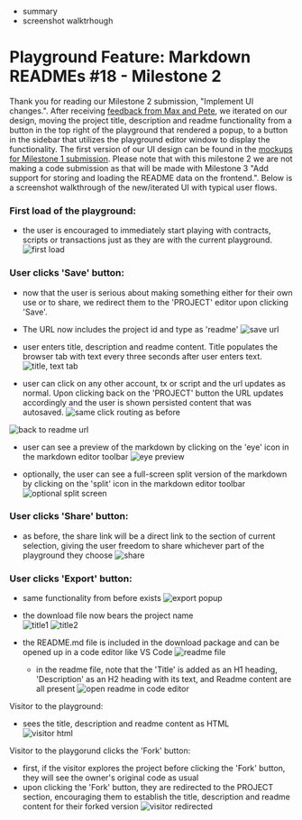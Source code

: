 - summary
- screenshot walktrhough

# Playground Feature: Markdown READMEs #18 - Milestone 2
Thank you for reading our Milestone 2 submission, "Implement UI changes.". After receiving [feedback from Max and Pete](https://github.com/onflow/flip-fest/pull/40#issuecomment-926683566), we iterated on our design, moving the project title, description and readme functionality from a button in the top right of the playground that rendered a popup, to a button in the sidebar that utilizes the playground editor window to display the functionality. The first version of our UI design can be found in the [mockups for Milestone 1 submission](https://github.com/hichana/flip-fest/tree/submissions/issue-%2318/milestone-%231/TeamExponential/submissions/issue-%2318/milestone-%231/TeamExponential/wireframe-mockups). Please note that with this milestone 2 we are not making a code submission as that will be made with Milestone 3 "Add support for storing and loading the README data on the frontend.". Below is a screenshot walkthrough of the new/iterated UI with typical user flows.


### First load of the playground:
- the user is encouraged to immediately start playing with contracts, scripts or transactions just as they are with the current playground. 
![first load](https://github.com/hichana/flip-fest/blob/submissions/issue-%2318/milestone-%232/TeamExponential/submission/issue-18/milestone-2/TeamExponential/images/1%20-%20first%20load.png?raw=true)


### User clicks 'Save' button:
- now that the user is serious about making something either for their own use or to share, we redirect them to the 'PROJECT' editor upon clicking 'Save'. 
- The URL now includes the project id and type as 'readme'
![save url](https://github.com/hichana/flip-fest/blob/submissions/issue-%2318/milestone-%232/TeamExponential/submission/issue-18/milestone-2/TeamExponential/images/2%20-%201%20-%20save,%20url.png?raw=true)

- user enters title, description and readme content. Title populates the browser tab with text every three seconds after user enters text.
![title, text tab](https://github.com/hichana/flip-fest/blob/submissions/issue-%2318/milestone-%232/TeamExponential/submission/issue-18/milestone-2/TeamExponential/images/2%20-%202%20-%20title,%20tab%20text.png?raw=true)

- user can click on any other account, tx or script and the url updates as normal. Upon clicking back on the 'PROJECT' button the URL updates accordingly and the user is shown persisted content that was autosaved.
![same click routing as before](https://github.com/hichana/flip-fest/blob/submissions/issue-%2318/milestone-%232/TeamExponential/submission/issue-18/milestone-2/TeamExponential/images/2%20-%203%20-%20same%20click%20routing%20as%20before.png?raw=true)

![back to readme url](https://github.com/hichana/flip-fest/blob/submissions/issue-%2318/milestone-%232/TeamExponential/submission/issue-18/milestone-2/TeamExponential/images/2%20-%204%20-%20back%20to%20readme%20url.png?raw=true)

- user can see a preview of the markdown by clicking on the 'eye' icon in the markdown editor toolbar
![eye preview](https://github.com/hichana/flip-fest/blob/submissions/issue-%2318/milestone-%232/TeamExponential/submission/issue-18/milestone-2/TeamExponential/images/2%20-%205%20-%20eye%20preview.png?raw=true)

- optionally, the user can see a full-screen split version of the markdown by clicking on the 'split' icon in the markdown editor toolbar
![optional split screen](https://github.com/hichana/flip-fest/blob/submissions/issue-%2318/milestone-%232/TeamExponential/submission/issue-18/milestone-2/TeamExponential/images/2%20-%206%20-%20split%20screen%20option.png?raw=true)

### User clicks 'Share' button:
- as before, the share link will be a direct link to the section of current selection, giving the user freedom to share whichever part of the playground they choose
![share](https://github.com/hichana/flip-fest/blob/submissions/issue-%2318/milestone-%232/TeamExponential/submission/issue-18/milestone-2/TeamExponential/images/3%20-%201%20-%20share.png?raw=true)


### User clicks 'Export' button:
- same functionality from before exists
![export popup](https://github.com/hichana/flip-fest/blob/submissions/issue-%2318/milestone-%232/TeamExponential/submission/issue-18/milestone-2/TeamExponential/images/4%20-%201%20-%20export%20popup.png?raw=true)

- the download file now bears the project name  
![title1](https://github.com/hichana/flip-fest/blob/submissions/issue-%2318/milestone-%232/TeamExponential/submission/issue-18/milestone-2/TeamExponential/images/4%20-%202%20-%20title.png?raw=true)
![title2](https://github.com/hichana/flip-fest/blob/submissions/issue-%2318/milestone-%232/TeamExponential/submission/issue-18/milestone-2/TeamExponential/images/4%20-%202%20-%20title2.png?raw=true)

- the README.md file is included in the download package and can be opened up in a code editor like VS Code 
![readme file](https://github.com/hichana/flip-fest/blob/submissions/issue-%2318/milestone-%232/TeamExponential/submission/issue-18/milestone-2/TeamExponential/images/4%20-%203%20-%201%20readme%20file.png?raw=true)

  - in the readme file, note that the 'Title' is added as an H1 heading, 'Description' as an H2 heading with its text, and Readme content are all present
  ![open readme in code editor](https://github.com/hichana/flip-fest/blob/submissions/issue-%2318/milestone-%232/TeamExponential/submission/issue-18/milestone-2/TeamExponential/images/4%20-%203%20-%202%20open%20readme%20in%20code%20editor.png?raw=true)

Visitor to the playground:
- sees the title, description and readme content as HTML  
![visitor html](https://github.com/hichana/flip-fest/blob/submissions/issue-%2318/milestone-%232/TeamExponential/submission/issue-18/milestone-2/TeamExponential/images/5%20-%201%20-%20visitor%20html.png?raw=true)

Visitor to the playgorund clicks the 'Fork' button:
- first, if the visitor explores the project before clicking the 'Fork' button, they will see the owner's original code as usual
- upon clicking the 'Fork' button, they are redirected to the PROJECT section, encouraging them to establish the title, description and readme content for their forked version
![visitor redirected](https://github.com/hichana/flip-fest/blob/submissions/issue-%2318/milestone-%232/TeamExponential/submission/issue-18/milestone-2/TeamExponential/images/6%20-%201%20-%20visitor%20redirected.png?raw=true)



